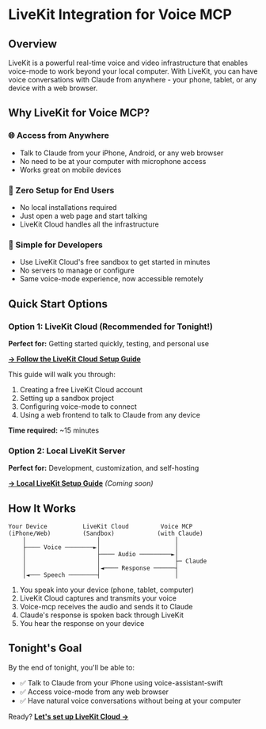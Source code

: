 # LiveKit Integration for Voice MCP

## Overview

LiveKit is a powerful real-time voice and video infrastructure that enables voice-mode to work beyond your local computer. With LiveKit, you can have voice conversations with Claude from anywhere - your phone, tablet, or any device with a web browser.

## Why LiveKit for Voice MCP?

### 🌐 Access from Anywhere
- Talk to Claude from your iPhone, Android, or any web browser
- No need to be at your computer with microphone access
- Works great on mobile devices

### 🚀 Zero Setup for End Users
- No local installations required
- Just open a web page and start talking
- LiveKit Cloud handles all the infrastructure

### 🔧 Simple for Developers
- Use LiveKit Cloud's free sandbox to get started in minutes
- No servers to manage or configure
- Same voice-mode experience, now accessible remotely

## Quick Start Options

### Option 1: LiveKit Cloud (Recommended for Tonight!)
**Perfect for:** Getting started quickly, testing, and personal use

[**→ Follow the LiveKit Cloud Setup Guide**](cloud-setup.md)

This guide will walk you through:
1. Creating a free LiveKit Cloud account
2. Setting up a sandbox project
3. Configuring voice-mode to connect
4. Using a web frontend to talk to Claude from any device

**Time required:** ~15 minutes

### Option 2: Local LiveKit Server
**Perfect for:** Development, customization, and self-hosting

[**→ Local LiveKit Setup Guide**](local-setup.md) *(Coming soon)*

## How It Works

```
Your Device          LiveKit Cloud         Voice MCP
(iPhone/Web)         (Sandbox)            (with Claude)
    │                    │                     │
    ├──── Voice ────────►│                     │
    │                    ├──── Audio ─────────►│
    │                    │                     ├─ Claude
    │                    │◄──── Response ──────┤
    │◄─── Speech ────────┤                     │
```

1. You speak into your device (phone, tablet, computer)
2. LiveKit Cloud captures and transmits your voice
3. Voice-mcp receives the audio and sends it to Claude
4. Claude's response is spoken back through LiveKit
5. You hear the response on your device

## Tonight's Goal

By the end of tonight, you'll be able to:
- ✅ Talk to Claude from your iPhone using voice-assistant-swift
- ✅ Access voice-mode from any web browser
- ✅ Have natural voice conversations without being at your computer

Ready? [**Let's set up LiveKit Cloud →**](cloud-setup.md)